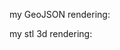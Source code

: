 my GeoJSON rendering:

<script src="https://embed.github.com/view/geojson/thomas-whitley/ghpages1/main/STCM.geojson?height=300&width=1000"></script>



my stl 3d rendering:

<script src="https://embed.github.com/view/3d/thomas-whitley/ghpages1/main/Sphericon.stl"></script>
